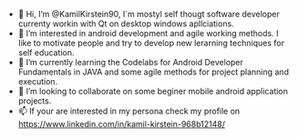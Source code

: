 - 👋 Hi, I’m @KamilKirstein90, I´m mostyl self thougt software developer currenty workin with Qt on desktop windows apllciations. 
- 👀 I’m interested in android development and agile working methods. I like to motivate people and try to develop new lerarning techniques for self education. 
- 🌱 I’m currently learning  the Codelabs for Android Developer Fundamentals in JAVA and some agile methods for project planning and execution.
- 💞️ I’m looking to collaborate on some beginer mobile android application projects. 
- 📫 If your are interested in my persona check my profile on https://www.linkedin.com/in/kamil-kirstein-968b12148/ 

<!---
KamilKirstein90/KamilKirstein90 is a ✨ special ✨ repository because its `README.md` (this file) appears on your GitHub profile.
You can click the Preview link to take a look at your changes.
--->
